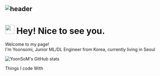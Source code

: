 ![header](https://capsule-render.vercel.app/api?type=transparent&color=auto&height=300&section=header&text=It's%20my%20git📌&fontColor=0000FF&fontSize=50&fontAlign=83)
---
<h1><img src="https://emojis.slackmojis.com/emojis/images/1531849430/4246/blob-sunglasses.gif?1531849430" width="30"/> Hey! Nice to see you.</h1>


<p>Welcome to my page! </br> I'm Yoonsomi, Junior ML/DL Engineer from Korea, currently living in Seoul


![YoonSoM's GitHub stats](https://github-readme-stats.vercel.app/api?username=YoonSoM&show_icons=true&theme=tokyonight)


Things I code With


